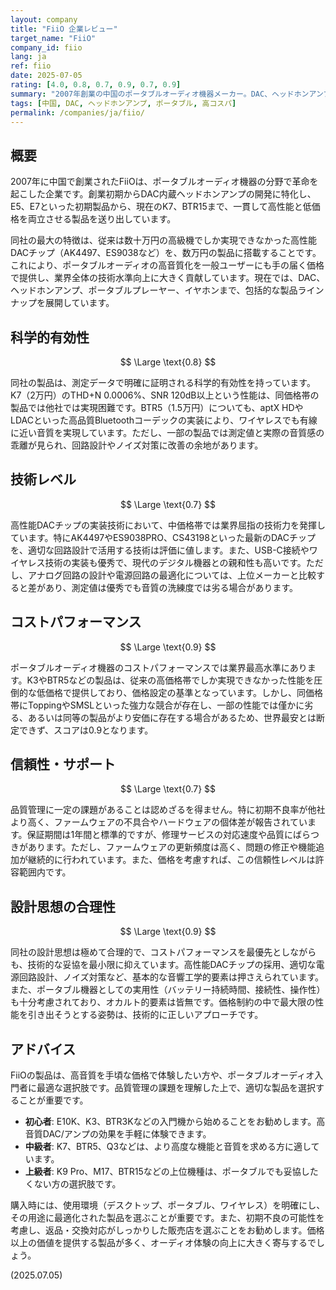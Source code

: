 ```yaml
---
layout: company
title: "FiiO 企業レビュー"
target_name: "FiiO"
company_id: fiio
lang: ja
ref: fiio
date: 2025-07-05
rating: [4.0, 0.8, 0.7, 0.9, 0.7, 0.9]
summary: "2007年創業の中国のポータブルオーディオ機器メーカー。DAC、ヘッドホンアンプ、ポータブルプレーヤーを中心に、高性能な製品を手頃な価格で提供することで急速に成長。特にK3、E10K、BTR5などは、従来の高価格帯でしか実現できなかった高音質を大幅に安価で実現し、ポータブルオーディオの民主化に貢献。品質管理には課題があるものの、技術革新とコストパフォーマンスでは業界をリードしています。"
tags: [中国, DAC, ヘッドホンアンプ, ポータブル, 高コスパ]
permalink: /companies/ja/fiio/
---
```


## 概要

2007年に中国で創業されたFiiOは、ポータブルオーディオ機器の分野で革命を起こした企業です。創業初期からDAC内蔵ヘッドホンアンプの開発に特化し、E5、E7といった初期製品から、現在のK7、BTR15まで、一貫して高性能と低価格を両立させる製品を送り出しています。

同社の最大の特徴は、従来は数十万円の高級機でしか実現できなかった高性能DACチップ（AK4497、ES9038など）を、数万円の製品に搭載することです。これにより、ポータブルオーディオの高音質化を一般ユーザーにも手の届く価格で提供し、業界全体の技術水準向上に大きく貢献しています。現在では、DAC、ヘッドホンアンプ、ポータブルプレーヤー、イヤホンまで、包括的な製品ラインナップを展開しています。

## 科学的有効性

$$ \Large \text{0.8} $$

同社の製品は、測定データで明確に証明される科学的有効性を持っています。K7（2万円）のTHD+N 0.0006%、SNR 120dB以上という性能は、同価格帯の製品では他社では実現困難です。BTR5（1.5万円）についても、aptX HDやLDACといった高品質Bluetoothコーデックの実装により、ワイヤレスでも有線に近い音質を実現しています。ただし、一部の製品では測定値と実際の音質感の乖離が見られ、回路設計やノイズ対策に改善の余地があります。

## 技術レベル

$$ \Large \text{0.7} $$

高性能DACチップの実装技術において、中価格帯では業界屈指の技術力を発揮しています。特にAK4497やES9038PRO、CS43198といった最新のDACチップを、適切な回路設計で活用する技術は評価に値します。また、USB-C接続やワイヤレス技術の実装も優秀で、現代のデジタル機器との親和性も高いです。ただし、アナログ回路の設計や電源回路の最適化については、上位メーカーと比較すると差があり、測定値は優秀でも音質の洗練度では劣る場合があります。

## コストパフォーマンス

$$ \Large \text{0.9} $$

ポータブルオーディオ機器のコストパフォーマンスでは業界最高水準にあります。K3やBTR5などの製品は、従来の高価格帯でしか実現できなかった性能を圧倒的な低価格で提供しており、価格設定の基準となっています。しかし、同価格帯にToppingやSMSLといった強力な競合が存在し、一部の性能では僅かに劣る、あるいは同等の製品がより安価に存在する場合があるため、世界最安とは断定できず、スコアは0.9となります。

## 信頼性・サポート

$$ \Large \text{0.7} $$

品質管理に一定の課題があることは認めざるを得ません。特に初期不良率が他社より高く、ファームウェアの不具合やハードウェアの個体差が報告されています。保証期間は1年間と標準的ですが、修理サービスの対応速度や品質にばらつきがあります。ただし、ファームウェアの更新頻度は高く、問題の修正や機能追加が継続的に行われています。また、価格を考慮すれば、この信頼性レベルは許容範囲内です。

## 設計思想の合理性

$$ \Large \text{0.9} $$

同社の設計思想は極めて合理的で、コストパフォーマンスを最優先としながらも、技術的な妥協を最小限に抑えています。高性能DACチップの採用、適切な電源回路設計、ノイズ対策など、基本的な音響工学的要素は押さえられています。また、ポータブル機器としての実用性（バッテリー持続時間、接続性、操作性）も十分考慮されており、オカルト的要素は皆無です。価格制約の中で最大限の性能を引き出そうとする姿勢は、技術的に正しいアプローチです。

## アドバイス

FiiOの製品は、高音質を手頃な価格で体験したい方や、ポータブルオーディオ入門者に最適な選択肢です。品質管理の課題を理解した上で、適切な製品を選択することが重要です。

- **初心者**: E10K、K3、BTR3Kなどの入門機から始めることをお勧めします。高音質DAC/アンプの効果を手軽に体験できます。
- **中級者**: K7、BTR5、Q3などは、より高度な機能と音質を求める方に適しています。
- **上級者**: K9 Pro、M17、BTR15などの上位機種は、ポータブルでも妥協したくない方の選択肢です。

購入時には、使用環境（デスクトップ、ポータブル、ワイヤレス）を明確にし、その用途に最適化された製品を選ぶことが重要です。また、初期不良の可能性を考慮し、返品・交換対応がしっかりした販売店を選ぶことをお勧めします。価格以上の価値を提供する製品が多く、オーディオ体験の向上に大きく寄与するでしょう。

(2025.07.05)
